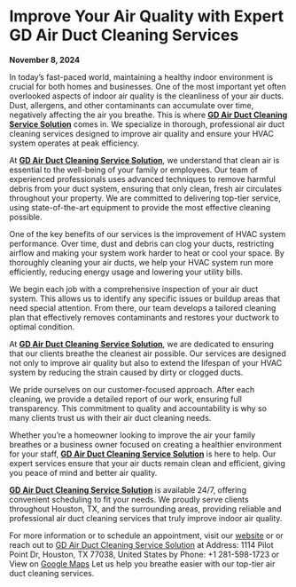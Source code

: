 # **Improve Your Air Quality with Expert GD Air Duct Cleaning Services**
**November 8, 2024**

In today’s fast-paced world, maintaining a healthy indoor environment is crucial for both homes and businesses. One of the most important yet often overlooked aspects of indoor air quality is the cleanliness of your air ducts. Dust, allergens, and other contaminants can accumulate over time, negatively affecting the air you breathe. This is where  [**GD Air Duct Cleaning Service Solution**](https://maps.app.goo.gl/VpWXNJLXH1rNbb6h9) comes in. We specialize in thorough, professional air duct cleaning services designed to improve air quality and ensure your HVAC system operates at peak efficiency.

At [**GD Air Duct Cleaning Service Solution**](https://maps.app.goo.gl/VpWXNJLXH1rNbb6h9), we understand that clean air is essential to the well-being of your family or employees. Our team of experienced professionals uses advanced techniques to remove harmful debris from your duct system, ensuring that only clean, fresh air circulates throughout your property. We are committed to delivering top-tier service, using state-of-the-art equipment to provide the most effective cleaning possible.

One of the key benefits of our services is the improvement of HVAC system performance. Over time, dust and debris can clog your ducts, restricting airflow and making your system work harder to heat or cool your space. By thoroughly cleaning your air ducts, we help your HVAC system run more efficiently, reducing energy usage and lowering your utility bills.

We begin each job with a comprehensive inspection of your air duct system. This allows us to identify any specific issues or buildup areas that need special attention. From there, our team develops a tailored cleaning plan that effectively removes contaminants and restores your ductwork to optimal condition.

At [**GD Air Duct Cleaning Service Solution**](https://maps.app.goo.gl/VpWXNJLXH1rNbb6h9), we are dedicated to ensuring that our clients breathe the cleanest air possible. Our services are designed not only to improve air quality but also to extend the lifespan of your HVAC system by reducing the strain caused by dirty or clogged ducts.

We pride ourselves on our customer-focused approach. After each cleaning, we provide a detailed report of our work, ensuring full transparency. This commitment to quality and accountability is why so many clients trust us with their air duct cleaning needs.

Whether you’re a homeowner looking to improve the air your family breathes or a business owner focused on creating a healthier environment for your staff,  [**GD Air Duct Cleaning Service Solution**](https://maps.app.goo.gl/VpWXNJLXH1rNbb6h9) is here to help. Our expert services ensure that your air ducts remain clean and efficient, giving you peace of mind and better air quality.

 [**GD Air Duct Cleaning Service Solution**](https://maps.app.goo.gl/VpWXNJLXH1rNbb6h9) is available 24/7, offering convenient scheduling to fit your needs. We proudly serve clients throughout Houston, TX, and the surrounding areas, providing reliable and professional air duct cleaning services that truly improve indoor air quality.

For more information or to schedule an appointment, visit our [website](https://maps.app.goo.gl/VpWXNJLXH1rNbb6h9)  or or reach out to
[GD Air Duct Cleaning Service Solution](https://maps.app.goo.gl/VpWXNJLXH1rNbb6h9) at
Address: 1114 Pilot Point Dr, Houston, TX 77038, United States by
Phone: +1 281-598-1723 or View on [Google Maps]((https://maps.app.goo.gl/VpWXNJLXH1rNbb6h9))
Let us help you breathe easier with our top-tier air duct cleaning services.
